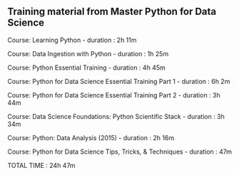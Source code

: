 ## Training material from Master Python for Data Science

Course: Learning Python - duration : 2h 11m

Course: Data Ingestion with Python - duration : 1h 25m

Course: Python Essential Training - duration : 4h 45m

Course: Python for Data Science Essential Training Part 1 - duration : 6h 2m

Course: Python for Data Science Essential Training Part 2 - duration : 3h 44m

Course: Data Science Foundations: Python Scientific Stack - duration : 3h 34m

Course: Python: Data Analysis (2015) - duration : 2h 16m

Course: Python for Data Science Tips, Tricks, & Techniques - duration : 47m

TOTAL TIME : 24h 47m
